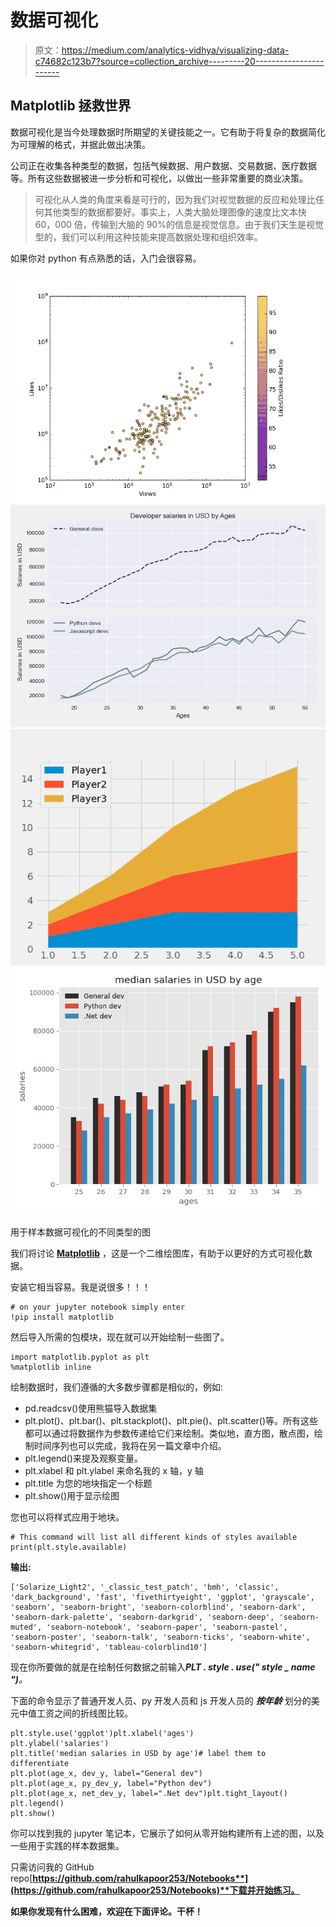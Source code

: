 # 数据可视化

> 原文：<https://medium.com/analytics-vidhya/visualizing-data-c74682c123b7?source=collection_archive---------20----------------------->

## Matplotlib 拯救世界

数据可视化是当今处理数据时所期望的关键技能之一。它有助于将复杂的数据简化为可理解的格式，并据此做出决策。

公司正在收集各种类型的数据，包括气候数据、用户数据、交易数据、医疗数据等。所有这些数据被进一步分析和可视化，以做出一些非常重要的商业决策。

> 可视化从人类的角度来看是可行的，因为我们对视觉数据的反应和处理比任何其他类型的数据都要好。事实上，人类大脑处理图像的速度比文本快 60，000 倍，传输到大脑的 90%的信息是视觉信息。由于我们天生是视觉型的，我们可以利用这种技能来提高数据处理和组织效率。

如果你对 python 有点熟悉的话，入门会很容易。

![](img/5a544aa2bb519bf7b4aed4f7929a968e.png)![](img/877aa733688b1f8203855ce802fbe921.png)![](img/159670f56a45c708e93b6c8012a0a122.png)![](img/b77cc3e34904f186e71ad7eb70bf0b42.png)

用于样本数据可视化的不同类型的图

我们将讨论 [**Matplotlib**](https://matplotlib.org/) ，这是一个二维绘图库，有助于以更好的方式可视化数据。

安装它相当容易。我是说很多！！！

```
# on your jupyter notebook simply enter
!pip install matplotlib
```

然后导入所需的包模块，现在就可以开始绘制一些图了。

```
import matplotlib.pyplot as plt
%matplotlib inline
```

绘制数据时，我们遵循的大多数步骤都是相似的，例如:

*   pd.readcsv()使用熊猫导入数据集
*   plt.plot()、plt.bar()、plt.stackplot()、plt.pie()、plt.scatter()等。所有这些都可以通过将数据作为参数传递给它们来绘制。类似地，直方图，散点图，绘制时间序列也可以完成，我将在另一篇文章中介绍。
*   plt.legend()来提及观察变量。
*   plt.xlabel 和 plt.ylabel 来命名我的 x 轴，y 轴
*   plt.title 为您的地块指定一个标题
*   plt.show()用于显示绘图

您也可以将样式应用于地块。

```
# This command will list all different kinds of styles available
print(plt.style.available)
```

**输出:**

```
['Solarize_Light2', '_classic_test_patch', 'bmh', 'classic', 'dark_background', 'fast', 'fivethirtyeight', 'ggplot', 'grayscale', 'seaborn', 'seaborn-bright', 'seaborn-colorblind', 'seaborn-dark', 'seaborn-dark-palette', 'seaborn-darkgrid', 'seaborn-deep', 'seaborn-muted', 'seaborn-notebook', 'seaborn-paper', 'seaborn-pastel', 'seaborn-poster', 'seaborn-talk', 'seaborn-ticks', 'seaborn-white', 'seaborn-whitegrid', 'tableau-colorblind10']
```

现在你所要做的就是在绘制任何数据之前输入***PLT . style . use(" style _ name ")****。*

下面的命令显示了普通开发人员、py 开发人员和 js 开发人员的 ***按年龄*** 划分的美元中值工资之间的折线图比较。

```
plt.style.use('ggplot')plt.xlabel('ages')
plt.ylabel('salaries')
plt.title('median salaries in USD by age')# label them to differentiate
plt.plot(age_x, dev_y, label="General dev")
plt.plot(age_x, py_dev_y, label="Python dev")
plt.plot(age_x, net_dev_y, label=".Net dev")plt.tight_layout()
plt.legend()
plt.show()
```

你可以找到我的 jupyter 笔记本，它展示了如何从零开始构建所有上述的图，以及一些用于实践的样本数据集。

只需访问我的 GitHub repo[**https://github.com/rahulkapoor253/Notebooks**](https://github.com/rahulkapoor253/Notebooks)**下载并开始练习。**

**如果你发现有什么困难，欢迎在下面评论。干杯！**